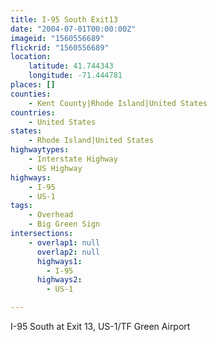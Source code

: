 ```yaml
---
title: I-95 South Exit13
date: "2004-07-01T00:00:00Z"
imageid: "1560556689"
flickrid: "1560556689"
location:
    latitude: 41.744343
    longitude: -71.444781
places: []
counties:
    - Kent County|Rhode Island|United States
countries:
    - United States
states:
    - Rhode Island|United States
highwaytypes:
    - Interstate Highway
    - US Highway
highways:
    - I-95
    - US-1
tags:
    - Overhead
    - Big Green Sign
intersections:
    - overlap1: null
      overlap2: null
      highways1:
        - I-95
      highways2:
        - US-1

---
```

I-95 South at Exit 13, US-1/TF Green Airport